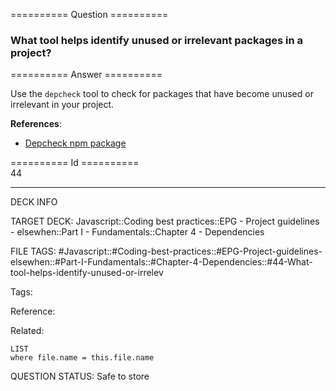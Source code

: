 ========== Question ==========  

### What tool helps identify unused or irrelevant packages in a project?  

========== Answer ==========  

Use the `depcheck` tool to check for packages that have become unused or irrelevant in your project.

**References**:

-   [Depcheck npm package](https://www.npmjs.com/package/depcheck)

========== Id ==========  
44

---

DECK INFO

TARGET DECK: Javascript::Coding best practices::EPG - Project guidelines - elsewhen::Part I - Fundamentals::Chapter 4 - Dependencies

FILE TAGS: #Javascript::#Coding-best-practices::#EPG-Project-guidelines-elsewhen::#Part-I-Fundamentals::#Chapter-4-Dependencies::#44-What-tool-helps-identify-unused-or-irrelev

Tags:

Reference:

Related:

```dataview
LIST
where file.name = this.file.name
```

QUESTION STATUS: Safe to store
